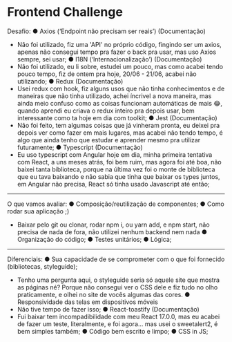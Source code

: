 # Frontend Challenge
 
Desafio: 
● Axios (‘Endpoint não precisam ser reais’) (Documentação) 
  - Não foi utilizado, fiz uma 'API' no próprio código, fingindo ser um axios, apenas não consegui tempo pra fazer o back pra usar, mas uso Axios sempre, sei usar;
● I18N (‘Internacionalização’) (Documentação)
  - Não foi utilizado, eu li sobre, estudei um pouco, mas como acabei tendo pouco tempo, fiz de ontem pra hoje, 20/06 - 21/06, acabei não utilizando;
● Redux (Documentação)
  - Usei redux com hook, fiz alguns usos que não tinha conhecimentos e de maneiras que não tinha utilizado, achei íncrivel a nova maneira, mas ainda meio confuso como as coisas funcionam automáticas de mais 😂, quando aprendi eu criava o redux inteiro pra depois usar, bem interessante como ta hoje em dia com toolkit;
● Jest (Documentação)
  - Não foi feito, tem algumas coisas que já vinheram pronta, eu deixei pra depois ver como fazer em mais lugares, mas acabei não tendo tempo, é algo que ainda tenho que estudar e aprender mesmo pra utilizar futuramente;
● Typescript (Documentação)
  - Eu uso typescript com Angular hoje em dia, minha primeira tentativa com React, a uns meses atrás, foi bem ruim, mas agora foi até boa, não baixei tanta biblioteca, porque na última vez foi o monte de biblioteca que eu tava baixando e não sabia que tinha que baixar os types juntos, em Angular não precisa, React só tinha usado Javascript até então;
 -- --
O que vamos avaliar:
● Composição/reutilização de componentes;
● Como rodar sua aplicação ;)
  - Baixar pelo git ou clonar, rodar npm i, ou yarn add, e npm start, não precisa de nada de fora, não utilizei nenhum backend nem nada
● Organização do código;
● Testes unitários;
● Lógica;
-- --
Diferenciais:
● Sua capacidade de se comprometer com o que foi fornecido (bibliotecas,
styleguide);
  - Tenho uma pergunta aqui, o styleguide seria só aquele site que mostra as páginas né? Porque não consegui ver o CSS dele e fiz tudo no olho praticamente, e olhei no site de vocês algumas das cores.
● Responsividade das telas em dispositivos móveis
  - Não tive tempo de fazer isso;
● React-toastify (Documentação)
  - Fui baixar tem incompadibilidade com meu React 17.0.0, mas eu acabei de fazer um teste, literalmente, e foi agora... mas usei o sweetalert2, é bem simples também;
● Código bem escrito e limpo;
● CSS in JS;
